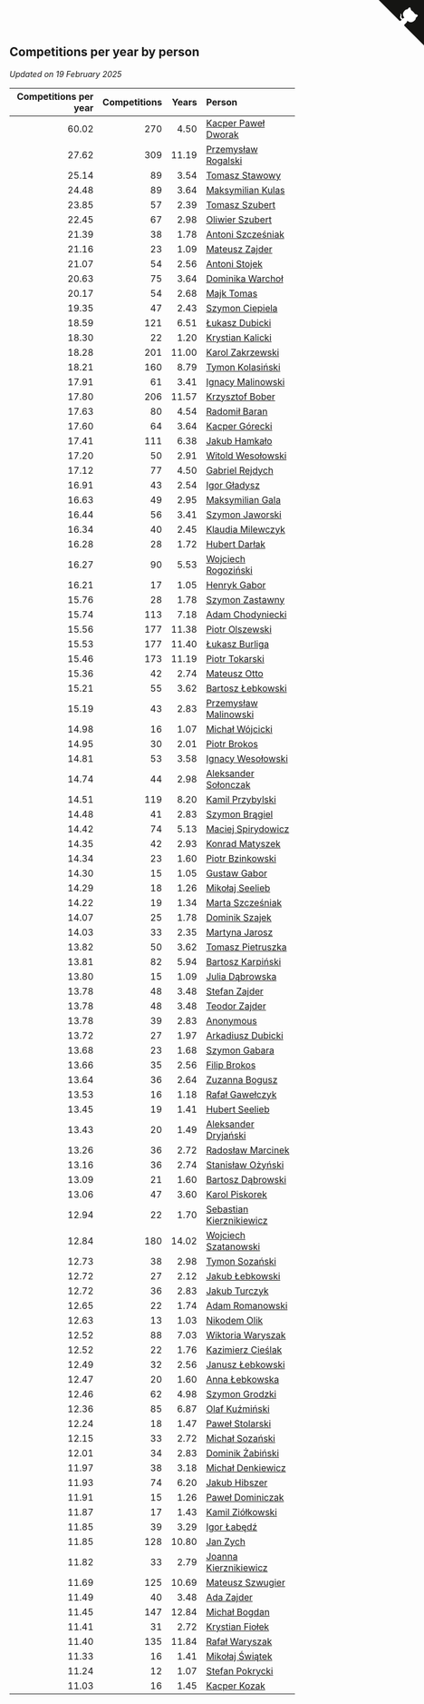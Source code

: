 ## Competitions per year by person

*Updated on 19 February 2025*

| Competitions per year | Competitions | Years | Person |
| ---: | ---: | ---: | :--- |
| 60.02 | 270 | 4.50 | [Kacper Paweł Dworak](https://www.worldcubeassociation.org/persons/2020DWOR01) |
| 27.62 | 309 | 11.19 | [Przemysław Rogalski](https://www.worldcubeassociation.org/persons/2013ROGA02) |
| 25.14 | 89 | 3.54 | [Tomasz Stawowy](https://www.worldcubeassociation.org/persons/2021STAW01) |
| 24.48 | 89 | 3.64 | [Maksymilian Kulas](https://www.worldcubeassociation.org/persons/2021KULA02) |
| 23.85 | 57 | 2.39 | [Tomasz Szubert](https://www.worldcubeassociation.org/persons/2022SZUB02) |
| 22.45 | 67 | 2.98 | [Oliwier Szubert](https://www.worldcubeassociation.org/persons/2022SZUB01) |
| 21.39 | 38 | 1.78 | [Antoni Szcześniak](https://www.worldcubeassociation.org/persons/2023SZCZ04) |
| 21.16 | 23 | 1.09 | [Mateusz Zajder](https://www.worldcubeassociation.org/persons/2024ZAJD01) |
| 21.07 | 54 | 2.56 | [Antoni Stojek](https://www.worldcubeassociation.org/persons/2022STOJ03) |
| 20.63 | 75 | 3.64 | [Dominika Warchoł](https://www.worldcubeassociation.org/persons/2021WARC01) |
| 20.17 | 54 | 2.68 | [Majk Tomas](https://www.worldcubeassociation.org/persons/2022TOMA05) |
| 19.35 | 47 | 2.43 | [Szymon Ciepiela](https://www.worldcubeassociation.org/persons/2022CIEP01) |
| 18.59 | 121 | 6.51 | [Łukasz Dubicki](https://www.worldcubeassociation.org/persons/2018DUBI01) |
| 18.30 | 22 | 1.20 | [Krystian Kalicki](https://www.worldcubeassociation.org/persons/2023KALI10) |
| 18.28 | 201 | 11.00 | [Karol Zakrzewski](https://www.worldcubeassociation.org/persons/2014ZAKR01) |
| 18.21 | 160 | 8.79 | [Tymon Kolasiński](https://www.worldcubeassociation.org/persons/2016KOLA02) |
| 17.91 | 61 | 3.41 | [Ignacy Malinowski](https://www.worldcubeassociation.org/persons/2021MALI02) |
| 17.80 | 206 | 11.57 | [Krzysztof Bober](https://www.worldcubeassociation.org/persons/2013BOBE01) |
| 17.63 | 80 | 4.54 | [Radomił Baran](https://www.worldcubeassociation.org/persons/2020BARA02) |
| 17.60 | 64 | 3.64 | [Kacper Górecki](https://www.worldcubeassociation.org/persons/2021GORE01) |
| 17.41 | 111 | 6.38 | [Jakub Hamkało](https://www.worldcubeassociation.org/persons/2018HAMK01) |
| 17.20 | 50 | 2.91 | [Witold Wesołowski](https://www.worldcubeassociation.org/persons/2022WESO01) |
| 17.12 | 77 | 4.50 | [Gabriel Rejdych](https://www.worldcubeassociation.org/persons/2020REJD01) |
| 16.91 | 43 | 2.54 | [Igor Gładysz](https://www.worldcubeassociation.org/persons/2022GLAD01) |
| 16.63 | 49 | 2.95 | [Maksymilian Gala](https://www.worldcubeassociation.org/persons/2022GALA01) |
| 16.44 | 56 | 3.41 | [Szymon Jaworski](https://www.worldcubeassociation.org/persons/2021JAWO01) |
| 16.34 | 40 | 2.45 | [Klaudia Milewczyk](https://www.worldcubeassociation.org/persons/2022MILE05) |
| 16.28 | 28 | 1.72 | [Hubert Darłak](https://www.worldcubeassociation.org/persons/2023DARL03) |
| 16.27 | 90 | 5.53 | [Wojciech Rogoziński](https://www.worldcubeassociation.org/persons/2019ROGO04) |
| 16.21 | 17 | 1.05 | [Henryk Gabor](https://www.worldcubeassociation.org/persons/2024GABO02) |
| 15.76 | 28 | 1.78 | [Szymon Zastawny](https://www.worldcubeassociation.org/persons/2023ZAST01) |
| 15.74 | 113 | 7.18 | [Adam Chodyniecki](https://www.worldcubeassociation.org/persons/2017CHOD02) |
| 15.56 | 177 | 11.38 | [Piotr Olszewski](https://www.worldcubeassociation.org/persons/2013OLSZ02) |
| 15.53 | 177 | 11.40 | [Łukasz Burliga](https://www.worldcubeassociation.org/persons/2013BURL01) |
| 15.46 | 173 | 11.19 | [Piotr Tokarski](https://www.worldcubeassociation.org/persons/2013TOKA01) |
| 15.36 | 42 | 2.74 | [Mateusz Otto](https://www.worldcubeassociation.org/persons/2022OTTO01) |
| 15.21 | 55 | 3.62 | [Bartosz Łebkowski](https://www.worldcubeassociation.org/persons/2021LEBK01) |
| 15.19 | 43 | 2.83 | [Przemysław Malinowski](https://www.worldcubeassociation.org/persons/2022MALI01) |
| 14.98 | 16 | 1.07 | [Michał Wójcicki](https://www.worldcubeassociation.org/persons/2024WOJC01) |
| 14.95 | 30 | 2.01 | [Piotr Brokos](https://www.worldcubeassociation.org/persons/2023BROK01) |
| 14.81 | 53 | 3.58 | [Ignacy Wesołowski](https://www.worldcubeassociation.org/persons/2021WESO01) |
| 14.74 | 44 | 2.98 | [Aleksander Sołonczak](https://www.worldcubeassociation.org/persons/2022SOLO01) |
| 14.51 | 119 | 8.20 | [Kamil Przybylski](https://www.worldcubeassociation.org/persons/2016PRZY01) |
| 14.48 | 41 | 2.83 | [Szymon Brągiel](https://www.worldcubeassociation.org/persons/2022BRAG03) |
| 14.42 | 74 | 5.13 | [Maciej Spirydowicz](https://www.worldcubeassociation.org/persons/2020SPIR01) |
| 14.35 | 42 | 2.93 | [Konrad Matyszek](https://www.worldcubeassociation.org/persons/2022MATY02) |
| 14.34 | 23 | 1.60 | [Piotr Bzinkowski](https://www.worldcubeassociation.org/persons/2023BZIN01) |
| 14.30 | 15 | 1.05 | [Gustaw Gabor](https://www.worldcubeassociation.org/persons/2024GABO01) |
| 14.29 | 18 | 1.26 | [Mikołaj Seelieb](https://www.worldcubeassociation.org/persons/2023SEEL04) |
| 14.22 | 19 | 1.34 | [Marta Szcześniak](https://www.worldcubeassociation.org/persons/2023SZCZ07) |
| 14.07 | 25 | 1.78 | [Dominik Szajek](https://www.worldcubeassociation.org/persons/2023SZAJ01) |
| 14.03 | 33 | 2.35 | [Martyna Jarosz](https://www.worldcubeassociation.org/persons/2022JARO01) |
| 13.82 | 50 | 3.62 | [Tomasz Pietruszka](https://www.worldcubeassociation.org/persons/2021PIET01) |
| 13.81 | 82 | 5.94 | [Bartosz Karpiński](https://www.worldcubeassociation.org/persons/2019KARP03) |
| 13.80 | 15 | 1.09 | [Julia Dąbrowska](https://www.worldcubeassociation.org/persons/2024DABR01) |
| 13.78 | 48 | 3.48 | [Stefan Zajder](https://www.worldcubeassociation.org/persons/2021ZAJD02) |
| 13.78 | 48 | 3.48 | [Teodor Zajder](https://www.worldcubeassociation.org/persons/2021ZAJD03) |
| 13.78 | 39 | 2.83 | [Anonymous](https://www.worldcubeassociation.org/persons/2022ANON03) |
| 13.72 | 27 | 1.97 | [Arkadiusz Dubicki](https://www.worldcubeassociation.org/persons/2023DUBI01) |
| 13.68 | 23 | 1.68 | [Szymon Gabara](https://www.worldcubeassociation.org/persons/2023GABA01) |
| 13.66 | 35 | 2.56 | [Filip Brokos](https://www.worldcubeassociation.org/persons/2022BROK03) |
| 13.64 | 36 | 2.64 | [Zuzanna Bogusz](https://www.worldcubeassociation.org/persons/2022BOGU01) |
| 13.53 | 16 | 1.18 | [Rafał Gawełczyk](https://www.worldcubeassociation.org/persons/2023GAWE01) |
| 13.45 | 19 | 1.41 | [Hubert Seelieb](https://www.worldcubeassociation.org/persons/2023SEEL02) |
| 13.43 | 20 | 1.49 | [Aleksander Dryjański](https://www.worldcubeassociation.org/persons/2023DRYJ01) |
| 13.26 | 36 | 2.72 | [Radosław Marcinek](https://www.worldcubeassociation.org/persons/2022MARC05) |
| 13.16 | 36 | 2.74 | [Stanisław Ożyński](https://www.worldcubeassociation.org/persons/2022OZYN01) |
| 13.09 | 21 | 1.60 | [Bartosz Dąbrowski](https://www.worldcubeassociation.org/persons/2023DABR07) |
| 13.06 | 47 | 3.60 | [Karol Piskorek](https://www.worldcubeassociation.org/persons/2021PISK01) |
| 12.94 | 22 | 1.70 | [Sebastian Kierznikiewicz](https://www.worldcubeassociation.org/persons/2023KIER02) |
| 12.84 | 180 | 14.02 | [Wojciech Szatanowski](https://www.worldcubeassociation.org/persons/2011SZAT01) |
| 12.73 | 38 | 2.98 | [Tymon Sozański](https://www.worldcubeassociation.org/persons/2022SOZA01) |
| 12.72 | 27 | 2.12 | [Jakub Łebkowski](https://www.worldcubeassociation.org/persons/2023LEBK01) |
| 12.72 | 36 | 2.83 | [Jakub Turczyk](https://www.worldcubeassociation.org/persons/2022TURC02) |
| 12.65 | 22 | 1.74 | [Adam Romanowski](https://www.worldcubeassociation.org/persons/2023ROMA10) |
| 12.63 | 13 | 1.03 | [Nikodem Olik](https://www.worldcubeassociation.org/persons/2024OLIK01) |
| 12.52 | 88 | 7.03 | [Wiktoria Waryszak](https://www.worldcubeassociation.org/persons/2018WARY01) |
| 12.52 | 22 | 1.76 | [Kazimierz Cieślak](https://www.worldcubeassociation.org/persons/2023CIES01) |
| 12.49 | 32 | 2.56 | [Janusz Łebkowski](https://www.worldcubeassociation.org/persons/2022LEBK01) |
| 12.47 | 20 | 1.60 | [Anna Łebkowska](https://www.worldcubeassociation.org/persons/2023LEBK04) |
| 12.46 | 62 | 4.98 | [Szymon Grodzki](https://www.worldcubeassociation.org/persons/2020GROD01) |
| 12.36 | 85 | 6.87 | [Olaf Kuźmiński](https://www.worldcubeassociation.org/persons/2018KUZM02) |
| 12.24 | 18 | 1.47 | [Paweł Stolarski](https://www.worldcubeassociation.org/persons/2023STOL04) |
| 12.15 | 33 | 2.72 | [Michał Sozański](https://www.worldcubeassociation.org/persons/2022SOZA02) |
| 12.01 | 34 | 2.83 | [Dominik Żabiński](https://www.worldcubeassociation.org/persons/2022ZABI01) |
| 11.97 | 38 | 3.18 | [Michał Denkiewicz](https://www.worldcubeassociation.org/persons/2021DENK01) |
| 11.93 | 74 | 6.20 | [Jakub Hibszer](https://www.worldcubeassociation.org/persons/2018HIBS01) |
| 11.91 | 15 | 1.26 | [Paweł Dominiczak](https://www.worldcubeassociation.org/persons/2023DOMI21) |
| 11.87 | 17 | 1.43 | [Kamil Ziółkowski](https://www.worldcubeassociation.org/persons/2023ZIOL01) |
| 11.85 | 39 | 3.29 | [Igor Łabędź](https://www.worldcubeassociation.org/persons/2021LABE01) |
| 11.85 | 128 | 10.80 | [Jan Zych](https://www.worldcubeassociation.org/persons/2014ZYCH01) |
| 11.82 | 33 | 2.79 | [Joanna Kierznikiewicz](https://www.worldcubeassociation.org/persons/2022KIER01) |
| 11.69 | 125 | 10.69 | [Mateusz Szwugier](https://www.worldcubeassociation.org/persons/2014SZWU01) |
| 11.49 | 40 | 3.48 | [Ada Zajder](https://www.worldcubeassociation.org/persons/2021ZAJD01) |
| 11.45 | 147 | 12.84 | [Michał Bogdan](https://www.worldcubeassociation.org/persons/2012BOGD01) |
| 11.41 | 31 | 2.72 | [Krystian Fiołek](https://www.worldcubeassociation.org/persons/2022FIOL01) |
| 11.40 | 135 | 11.84 | [Rafał Waryszak](https://www.worldcubeassociation.org/persons/2013WARY01) |
| 11.33 | 16 | 1.41 | [Mikołaj Świątek](https://www.worldcubeassociation.org/persons/2023SWIA01) |
| 11.24 | 12 | 1.07 | [Stefan Pokrycki](https://www.worldcubeassociation.org/persons/2024POKR01) |
| 11.03 | 16 | 1.45 | [Kacper Kozak](https://www.worldcubeassociation.org/persons/2023KOZA05) |


<a href="https://github.com/maxidragon/wca_statistics_pl" class="github-corner" aria-label="View source on Github"><svg width="80" height="80" viewBox="0 0 250 250" style="fill:#151513; color:#fff; position: absolute; top: 0; border: 0; right: 0;" aria-hidden="true"><path d="M0,0 L115,115 L130,115 L142,142 L250,250 L250,0 Z"></path><path d="M128.3,109.0 C113.8,99.7 119.0,89.6 119.0,89.6 C122.0,82.7 120.5,78.6 120.5,78.6 C119.2,72.0 123.4,76.3 123.4,76.3 C127.3,80.9 125.5,87.3 125.5,87.3 C122.9,97.6 130.6,101.9 134.4,103.2" fill="currentColor" style="transform-origin: 130px 106px;" class="octo-arm"></path><path d="M115.0,115.0 C114.9,115.1 118.7,116.5 119.8,115.4 L133.7,101.6 C136.9,99.2 139.9,98.4 142.2,98.6 C133.8,88.0 127.5,74.4 143.8,58.0 C148.5,53.4 154.0,51.2 159.7,51.0 C160.3,49.4 163.2,43.6 171.4,40.1 C171.4,40.1 176.1,42.5 178.8,56.2 C183.1,58.6 187.2,61.8 190.9,65.4 C194.5,69.0 197.7,73.2 200.1,77.6 C213.8,80.2 216.3,84.9 216.3,84.9 C212.7,93.1 206.9,96.0 205.4,96.6 C205.1,102.4 203.0,107.8 198.3,112.5 C181.9,128.9 168.3,122.5 157.7,114.1 C157.9,116.9 156.7,120.9 152.7,124.9 L141.0,136.5 C139.8,137.7 141.6,141.9 141.8,141.8 Z" fill="currentColor" class="octo-body"></path></svg></a><style>.github-corner:hover .octo-arm{animation:octocat-wave 560ms ease-in-out}@keyframes octocat-wave{0%,100%{transform:rotate(0)}20%,60%{transform:rotate(-25deg)}40%,80%{transform:rotate(10deg)}}@media (max-width:500px){.github-corner:hover .octo-arm{animation:none}.github-corner .octo-arm{animation:octocat-wave 560ms ease-in-out}}</style>
